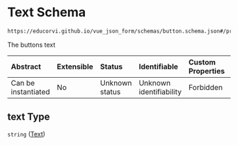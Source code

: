 # Text Schema

```txt
https://educorvi.github.io/vue_json_form/schemas/button.schema.json#/properties/text
```

The buttons text

| Abstract            | Extensible | Status         | Identifiable            | Custom Properties | Additional Properties | Access Restrictions | Defined In                                                                   |
| :------------------ | :--------- | :------------- | :---------------------- | :---------------- | :-------------------- | :------------------ | :--------------------------------------------------------------------------- |
| Can be instantiated | No         | Unknown status | Unknown identifiability | Forbidden         | Allowed               | none                | [button.schema.json\*](../schemas/button.schema.json "open original schema") |

## text Type

`string` ([Text](button-properties-text.md))
